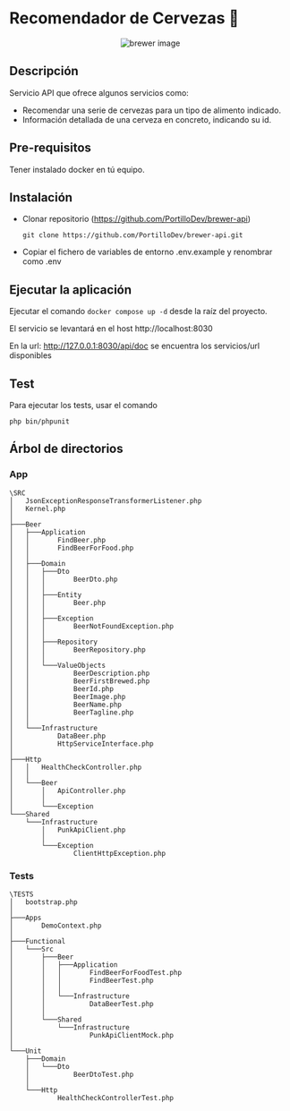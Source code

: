# Recomendador de Cervezas 🍺 

<p align="center">
  <img src="https://github.com/PortilloDev/brewer-api/tree/v1.0.2/public/img/brewer.webp?raw=true" alt="brewer image"/>
</p>

## Descripción

Servicio API que ofrece algunos servicios como:
 - Recomendar una serie de cervezas para un tipo de alimento indicado. 
 - Información detallada de una cerveza en concreto, indicando su id.

## Pre-requisitos

Tener instalado docker en tú equipo.
 ## Instalación

* Clonar repositorio  (https://github.com/PortilloDev/brewer-api)
    ```
    git clone https://github.com/PortilloDev/brewer-api.git
    ```
* Copiar el fichero de variables de entorno .env.example y renombrar como .env

## Ejecutar la aplicación

 Ejecutar el comando `docker compose up -d` desde la raíz del proyecto.

 El servicio se levantará en el host http://localhost:8030

 En la url: http://127.0.0.1:8030/api/doc se encuentra los servicios/url disponibles

 ## Test

 Para ejecutar los tests, usar el comando 
 ```
 php bin/phpunit
 ```


## Árbol de directorios

### App
```
\SRC
│   JsonExceptionResponseTransformerListener.php    
│   Kernel.php
│
├───Beer
│   ├───Application
│   │       FindBeer.php
│   │       FindBeerForFood.php
│   │
│   ├───Domain
│   │   ├───Dto
│   │   │       BeerDto.php
│   │   │
│   │   ├───Entity
│   │   │       Beer.php
│   │   │
│   │   ├───Exception
│   │   │       BeerNotFoundException.php
│   │   │
│   │   ├───Repository
│   │   │       BeerRepository.php
│   │   │
│   │   └───ValueObjects
│   │           BeerDescription.php
│   │           BeerFirstBrewed.php
│   │           BeerId.php
│   │           BeerImage.php
│   │           BeerName.php
│   │           BeerTagline.php
│   │
│   └───Infrastructure
│           DataBeer.php
│           HttpServiceInterface.php
│
├───Http
│   │   HealthCheckController.php
│   │
│   └───Beer
│       │   ApiController.php
│       │
│       └───Exception
└───Shared
    └───Infrastructure
        │   PunkApiClient.php
        │
        └───Exception
                ClientHttpException.php
```
### Tests
```
\TESTS
│   bootstrap.php
│
├───Apps
│       DemoContext.php
│
├───Functional
│   └───Src
│       ├───Beer
│       │   ├───Application
│       │   │       FindBeerForFoodTest.php
│       │   │       FindBeerTest.php
│       │   │
│       │   └───Infrastructure
│       │           DataBeerTest.php
│       │
│       └───Shared
│           └───Infrastructure
│                   PunkApiClientMock.php
│
└───Unit
    ├───Domain
    │   └───Dto
    │           BeerDtoTest.php
    │
    └───Http
            HealthCheckControllerTest.php
```